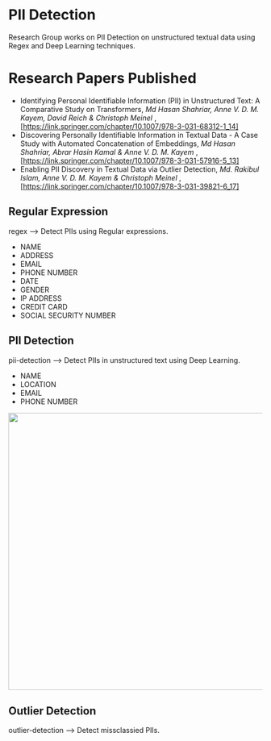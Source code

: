 # PII Detection
Research Group works on PII Detection on unstructured textual data using Regex and Deep Learning techniques.

# Research Papers Published
- Identifying Personal Identifiable Information (PII) in Unstructured Text: A Comparative Study on Transformers, _Md Hasan Shahriar, Anne V. D. M. Kayem, David Reich & Christoph Meinel_ , [https://link.springer.com/chapter/10.1007/978-3-031-68312-1_14]
- Discovering Personally Identifiable Information in Textual Data - A Case Study with Automated Concatenation of Embeddings, _Md Hasan Shahriar, Abrar Hasin Kamal & Anne V. D. M. Kayem_ , [https://link.springer.com/chapter/10.1007/978-3-031-57916-5_13]
- Enabling PII Discovery in Textual Data via Outlier Detection, _Md. Rakibul Islam, Anne V. D. M. Kayem & Christoph Meinel_ , [https://link.springer.com/chapter/10.1007/978-3-031-39821-6_17]

## Regular Expression
regex --> Detect PIIs using Regular expressions.
- NAME
- ADDRESS
- EMAIL
- PHONE NUMBER
- DATE
- GENDER
- IP ADDRESS
- CREDIT CARD
- SOCIAL SECURITY NUMBER

## PII Detection
pii-detection --> Detect PIIs in unstructured text using Deep Learning.
- NAME
- LOCATION
- EMAIL
- PHONE NUMBER

<img src="https://github.com/hsleonis/hpi-pii-detection/blob/main/pii-detection/pii-dashboard.jpg"  width="550">

## Outlier Detection
outlier-detection --> Detect missclassied PIIs.
